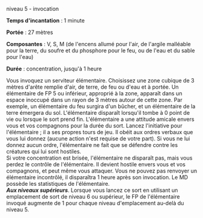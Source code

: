 niveau 5 - invocation

**Temps d'incantation** : 1 minute

**Portée** : 27 mètres

**Composantes** : V, S, M (de l'encens allumé pour l'air, de l'argile malléable pour la terre, du soufre et du phosphore pour le feu, ou de l'eau et du sable pour l'eau)

**Durée** : concentration, jusqu'à 1 heure

Vous invoquez un serviteur élémentaire. Choisissez une zone cubique de 3 mètres d'arête remplie d'air, de terre, de feu ou d'eau et à portée. Un élémentaire de FP 5 ou inférieur, approprié à la zone, apparaît dans un espace inoccupé dans un rayon de 3 mètres autour de cette zone. Par exemple, un élémentaire du feu surgira d'un bûcher, et un élémentaire de la terre émergera du sol. L'élémentaire disparaît lorsqu'il tombe à 0 point de vie ou lorsque le sort prend fin. L'élémentaire a une attitude amicale envers vous et vos compagnons pour la durée du sort. Lancez l'initiative pour l'élémentaire ; il a ses propres tours de jeu. Il obéit aux ordres verbaux que vous lui donnez (aucune action n'est requise de votre part). Si vous ne lui donnez aucun ordre, l'élémentaire ne fait que se défendre contre les créatures qui lui sont hostiles.  
Si votre concentration est brisée, l'élémentaire ne disparaît pas, mais vous perdez le contrôle de l'élémentaire. Il devient hostile envers vous et vos compagnons, et peut même vous attaquer. Vous ne pouvez pas renvoyer un élémentaire incontrôlé, il disparaîtra 1 heure après son invocation. Le MD possède les statistiques de l'élémentaire.  
**_Aux niveaux supérieurs_**. Lorsque vous lancez ce sort en utilisant un emplacement de sort de niveau 6 ou supérieur, le FP de l'élémentaire invoqué augmente de 1 pour chaque niveau d'emplacement au-delà du niveau 5.